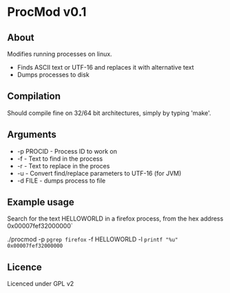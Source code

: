 # ProcMod v0.1

## About

Modifies running processes on linux.

* Finds ASCII text or UTF-16 and replaces it with alternative text
* Dumps processes to disk

## Compilation

Should compile fine on 32/64 bit architectures, simply by typing 'make'.

## Arguments 

* -p PROCID - Process ID to work on
* -f        - Text to find in the process
* -r        - Text to replace in the proces
* -u        - Convert find/replace parameters to UTF-16 (for JVM)
* -d FILE   - dumps process to file

## Example usage

Search for the text HELLOWORLD in a firefox process, from the hex address 0x00007fef32000000`

./procmod -p `pgrep firefox` -f HELLOWORLD -l `printf "%u" 0x00007fef32000000`

## Licence

Licenced under GPL v2
